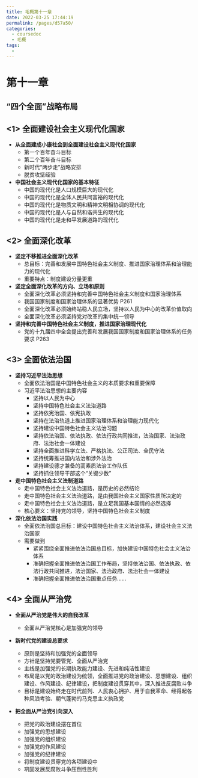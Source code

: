 ```yaml
---
title: 毛概第十一章
date: 2022-03-25 17:44:19
permalink: /pages/d57a50/
categories: 
  - coursedoc
  - 毛概
tags: 
  - 
---
```

# 第十一章

## “四个全面”战略布局



## <1> 全面建设社会主义现代化国家

- **从全面建成小康社会到全面建设社会主义现代化国家**
  - 第一个百年奋斗目标
  - 第二个百年奋斗目标
  - 新时代“两步走”战略安排
  - 脱贫攻坚经验
- **中国社会主义现代化国家的基本特征**
  - 中国的现代化是人口规模巨大的现代化
  - 中国的现代化是全体人民共同富裕的现代化
  - 中国的现代化是物质文明和精神文明相协调的现代化
  - 中国的现代化是人与自然和谐共生的现代化
  - 中国的现代化是走和平发展道路的现代化



## <2> 全面深化改革

- **坚定不移推进全面深化改革**
  - 总目标：完善和发展中国特色社会主义制度、推进国家治理体系和治理能力的现代化
  - 重要特点：制度建设分量更重
- **坚定全面深化改革的方向、立场和原则**
  - 全面深化改革必须坚持和完善中国特色社会主义制度和国家治理体系
  - 我国国家制度和国家治理体系的显著优势 P261
  - 全面深化改革必须始终站稳人民立场，坚持以人民为中心的改革价值取向
  - 全面深化改革必须坚持党对改革的集中统一领导
- **坚持和完善中国特色社会主义制度，推进国家治理现代化**
  - 党的十九届四中全会提出完善和发展我国国家制度和国家治理体系的任务要求 P263



## <3> 全面依法治国

- **坚持习近平法治思想**
  - 全面依法治国是中国特色社会主义的本质要求和重要保障
  - 习近平法治思想的主要内容
    - 坚持以人民为中心
    - 坚持中国特色社会主义法治道路
    - 坚持依宪治国、依宪执政
    - 坚持在法治轨道上推进国家治理体系和治理能力现代化
    - 坚持建设中国特色社会主义法治习题
    - 坚持依法治国、依法执政、依法行政共同推进，法治国家、法治政府、法治社会一体建设
    - 坚持全面推进科学立法、严格执法、公正司法、全民守法
    - 坚持统筹推进国内法治和涉外法治
    - 坚持建设德才兼备的高素质法治工作队伍
    - 坚持抓住领导干部这个“关键少数”
- **走中国特色社会主义法制道路**
  - 走中国特色社会主义法治道路，是历史的必然结论
  - 走中国特色社会主义法治道路，是由我国社会主义国家性质所决定的
  - 走中国特色社会主义法治道路，是立足我国基本国情的必然选择
  - 核心要义：坚持党的领导，坚持中国特色社会主义制度
- **深化依法治国实践**
  - 全面依法治国总目标：建设中国特色社会主义法治体系，建设社会主义法治国家
  - 需要做到
    - 紧紧围绕全面推进依法治国总目标，加快建设中国特色社会主义法治体系
    - 准确把握全面推进依法治国工作布局，坚持依法治国、依法执政、依法行政共同推进，法治国家、法治政府、法治社会一体建设
    - 准确把握全面推进依法治国重点任务……



## <4> 全面从严治党

- **全面从严治党是伟大的自我改革**
  - 全面从严治党核心是加强党的领导
- **新时代党的建设总要求**
  - 原则是坚持和加强党的全面领导
  - 方针是坚持党要管党、全面从严治党
  - 主线是加强党的长期执政能力建设、先进和纯洁性建设
  - 布局是以党的政治建设为统领，全面推进党的政治建设、思想建设、组织建设、作风建设、纪律建设，把制度建设贯穿其中，深入推进反腐败斗争
  - 目标是建设始终走在时代前列、人民衷心拥护、用于自我革命、经得起各种风浪考验、朝气蓬勃的马克思主义执政党

- **把全面从严治党引向深入**
  - 把党的政治建设摆在首位
  - 加强党的思想建设
  - 加强党的组织建设
  - 加强党的作风建设
  - 加强党的纪律建设
  - 将制度建设贯穿党的各项建设中
  - 巩固发展反腐败斗争压倒性胜利

